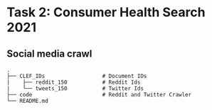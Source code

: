 # Task 2: Consumer Health Search 2021

## Social media crawl 

    .
    ├── CLEF_IDs                  # Document IDs
    |    ├── reddit_150           # Reddit Ids
    |    └── tweets_150           # Twitter Ids
    ├── code                      # Reddit and Twitter Crawler
    └── README.md
